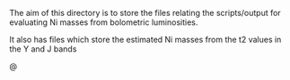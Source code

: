 The aim of this directory is to store the files relating the scripts/output for
evaluating Ni masses from bolometric luminosities. 


It also has files which store the estimated Ni masses from the t2 values in the Y and J bands

















@
